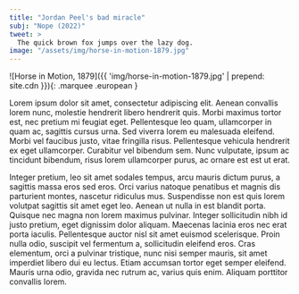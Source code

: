 ```yaml
---
title: "Jordan Peel's bad miracle"
subj: "Nope (2022)"
tweet: >
  The quick brown fox jumps over the lazy dog.
image: "/assets/img/horse-in-motion-1879.jpg"
---
```


![Horse in Motion, 1879]({{ 'img/horse-in-motion-1879.jpg' | prepend: site.cdn }}){: .marquee .european }

Lorem ipsum dolor sit amet, consectetur adipiscing elit. Aenean convallis lorem nunc, molestie hendrerit libero hendrerit quis. Morbi maximus tortor est, nec pretium mi feugiat eget. Pellentesque leo quam, ullamcorper in quam ac, sagittis cursus urna. Sed viverra lorem eu malesuada eleifend. Morbi vel faucibus justo, vitae fringilla risus. Pellentesque vehicula hendrerit ex eget ullamcorper. Curabitur vel bibendum sem. Nunc vulputate, ipsum ac tincidunt bibendum, risus lorem ullamcorper purus, ac ornare est est ut erat.

Integer pretium, leo sit amet sodales tempus, arcu mauris dictum purus, a sagittis massa eros sed eros. Orci varius natoque penatibus et magnis dis parturient montes, nascetur ridiculus mus. Suspendisse non est quis lorem volutpat sagittis sit amet eget leo. Aenean ut nulla in est blandit porta. Quisque nec magna non lorem maximus pulvinar. Integer sollicitudin nibh id justo pretium, eget dignissim dolor aliquam. Maecenas lacinia eros nec erat porta iaculis. Pellentesque auctor nisl sit amet euismod scelerisque. Proin nulla odio, suscipit vel fermentum a, sollicitudin eleifend eros. Cras elementum, orci a pulvinar tristique, nunc nisi semper mauris, sit amet imperdiet libero dui eu lectus. Etiam accumsan tortor eget semper eleifend. Mauris urna odio, gravida nec rutrum ac, varius quis enim. Aliquam porttitor convallis lorem.